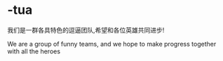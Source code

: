 # -tua
我们是一群各具特色的逗逼团队,希望和各位英雄共同进步!

We are a group of funny teams, and we hope to make progress together with all the heroes
